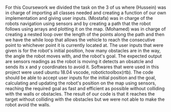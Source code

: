 For this Coursework we divided the task on the 3 of us where (Hussein) was in charge of importing all classes needed and creating a function of our own implementation and giving user inputs. (Mostafa) was in charge of the robots navigation using sensors and by creating a path that the robot follows using arrays and plotting it on the map. (Mohamed) was in charge of creating a nested loop over the length of the points along the path and then we have the while loop that allows the vehicle to reach the consecutive point to whichever point it is currently located at.
The user inputs that were given is for the robot's initial position, how many obstacles are in the way, the angle the robot moves with, and the robot's goal. The expected output are sensors readings as the robot is moving it detects an obsatcle and sends its x and y coordinates to avoid it.
Softwares that were used in this project were used ubuntu 18.04 vscode, robotictoolbox(rtb).
The code should be able to accept user inputs for the initial position and the goal, calculating and updating the robot's position on the map using sensors, reaching the required goal as fast and efficient as possible without colliding with the walls or obstacles.
The result of our code is that it reaches the target without colliding with the obstacles but we were not able to make the robot avoid the walls.
